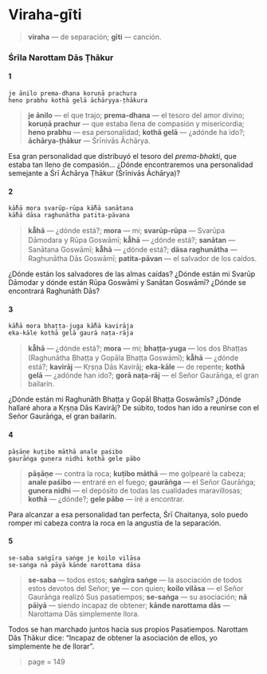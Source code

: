 # Viraha-gīti

> **viraha** — de separación; **gīti** — canción.

### Śrīla Narottam Dās Ṭhākur

#### 1

    je ānilo prema-dhana koruṇā prachura
    heno prabhu kothā gelā āchāryya-ṭhākura

> **je ānilo** — el que trajo; **prema-dhana** — el tesoro del amor divino; **koruṇā prachur** — que estaba llena de compasión y misericordia; **heno prabhu** — esa personalidad; **kothā gelā** — ¿adónde ha ido?; **āchārya-ṭhākur** — Śrīnivās Āchārya.

Esa gran personalidad que distribuyó el tesoro del *prema-bhakti*, que estaba tan lleno de compasión... ¿Dónde encontraremos una personalidad semejante a Śrī Āchārya Ṭhākur (Śrīnivās Āchārya)?

#### 2

    kā̐hā mora svarūp-rūpa kā̐hā sanātana
    kā̐hā dāsa raghunātha patita-pāvana

> **kā̐hā** — ¿dónde está?; **mora** — mi; **svarūp-rūpa** — Svarūpa Dāmodara y Rūpa Goswāmī; **kā̐hā** — ¿dónde está?; **sanātan** — Sanātana Goswāmī; **kā̐hā** — ¿dónde está?; **dāsa raghunātha** — Raghunātha Dās Goswāmī; **patita-pāvan** — el salvador de los caídos.

¿Dónde están los salvadores de las almas caídas? ¿Dónde están mi Svarūp Dāmodar y dónde están Rūpa Goswāmī y Sanātan Goswāmī? ¿Dónde se encontrará Raghunāth Dās?

#### 3

    kā̐hā mora bhaṭṭa-juga kā̐hā kavirāja
    eka-kāle kothā gelā gaurā naṭa-rāja

> **kā̐hā** — ¿dónde está?; **mora** — mi; **bhaṭṭa-yuga** — los dos Bhaṭṭas (Raghunātha Bhaṭṭa y Gopāla Bhaṭṭa Goswāmī); **kā̐hā** — ¿dónde está?; **kavirāj** — Kṛṣṇa Dās Kavirāj; **eka-kāle** — de repente; **kothā gelā** — ¿adónde han ido?; **gorā naṭa-rāj** — el Señor Gaurāṅga, el gran bailarín.

¿Dónde están mi Raghunāth Bhaṭṭa y Gopāl Bhaṭṭa Goswāmīs? ¿Dónde hallaré ahora a Kṛṣṇa Dās Kavirāj? De súbito, todos han ido a reunirse con el Señor Gaurāṅga, el gran bailarín.

#### 4

    pāṣāṇe kuṭibo māthā anale paśibo
    gaurāṅga guṇera nidhi kothā gele pābo

> **pāṣāṇe** — contra la roca; **kuṭibo māthā** — me golpearé la cabeza; **anale paśibo** — entraré en el fuego; **gaurāṅga** — el Señor Gaurāṅga; **gunera nidhi** — el depósito de todas las cualidades maravillosas; **kothā** — ¿dónde?; **gele pābo** — iré a encontrar.

Para alcanzar a esa personalidad tan perfecta, Śrī Chaitanya, solo puedo romper mi cabeza contra la roca en la angustia de la separación.

#### 5

    se-saba saṅgīra saṅge je koilo vilāsa
    se-saṅga nā pāyā kānde narottama dāsa

> **se-saba** — todos estos; **saṅgīra saṅge** — la asociación de todos estos devotos del Señor; **ye** — con quien; **koilo vilāsa** — el Señor Gaurāṅga realizó Sus pasatiempos; **se-saṅga** — su asociación; **nā pāiyā** — siendo incapaz de obtener; **kānde narottama dās** — Narottama Dās simplemente llora.

Todos se han marchado juntos hacia sus propios Pasatiempos. Narottam Dās Ṭhākur dice: “Incapaz de obtener la asociación de ellos, yo simplemente he de llorar”.


> page = 149
